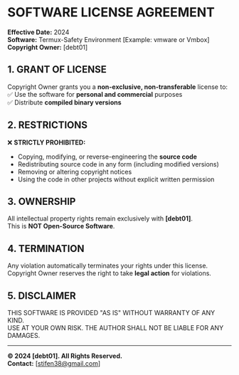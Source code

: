 
# SOFTWARE LICENSE AGREEMENT

**Effective Date:** 2024  
**Software:** Termux-Safety Environment [Example: vmware or Vmbox]  
**Copyright Owner:** [debt01]  

## 1. GRANT OF LICENSE  
Copyright Owner grants you a **non-exclusive, non-transferable** license to:  
✅ Use the software for **personal and commercial** purposes  
✅ Distribute **compiled binary versions**  

## 2. RESTRICTIONS  
❌ **STRICTLY PROHIBITED:**  
- Copying, modifying, or reverse-engineering the **source code**  
- Redistributing source code in any form (including modified versions)  
- Removing or altering copyright notices  
- Using the code in other projects without explicit written permission  

## 3. OWNERSHIP  
All intellectual property rights remain exclusively with **[debt01]**.  
This is **NOT Open-Source Software**.  

## 4. TERMINATION  
Any violation automatically terminates your rights under this license.  
Copyright Owner reserves the right to take **legal action** for violations.  

## 5. DISCLAIMER  
THIS SOFTWARE IS PROVIDED "AS IS" WITHOUT WARRANTY OF ANY KIND.  
USE AT YOUR OWN RISK. THE AUTHOR SHALL NOT BE LIABLE FOR ANY DAMAGES.  

---

**© 2024 [debt01]. All Rights Reserved.**  
**Contact:** [stifen38@gmail.com]  
